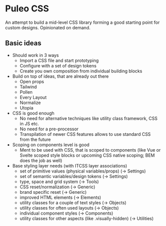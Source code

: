 # Puleo CSS

An attempt to build a mid-level CSS library forming a good starting point for
custom designs. Opinionated on demand.

## Basic ideas

- Should work in 3 ways
  - Import a CSS file and start prototyping
  - Configure with a set of design tokens
  - Create you own composition from individual building blocks
- Build on top of ideas, that are already out there
  - Open props
  - Tailwind
  - Pollen
  - Every Layout
  - Normalize
  - Utopia
- CSS is good enough
  - No need for alternative techniques like utility class framework, CSS in JS etc.
  - No need for a pre-processor
  - Transpilation of newer CSS features allows to use standard CSS from the future
- Scoping on components level is good
  - Ment to be used with CSS, that is scoped to components (like Vue or Svelte
    scoped style blocks or upcoming CSS native scoping; BEM does the job as well)
- Base styling layer needs (with ITCSS layer associations)
  - set of primitive values (physical variables/props) (-> Settings)
  - set of semantic variables/design tokens (-> Settings)
  - type, space and grid system (-> Tools)
  - CSS reset/normalization (-> Generic)
  - brand specific reset (-> Generic)
  - improved HTML elements (-> Elements)
  - utility classes for a couple of text styles (-> Objects)
  - utility classes for often used layouts (-> Objects)
  - individual component styles (-> Components)
  - utility classes for other aspects (like .visually-hidden) (-> Utilities)
